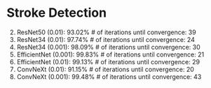 # Stroke Detection

2. ResNet50 (0.01): 93.02% # of iterations until convergence: 39
3. ResNet34 (0.01): 97.74% # of iterations until convergence: 24
4. ResNet34 (0.001): 98.09% # of iterations until convergence: 30
5. EfficientNet (0.001): 99.83% # of iterations until convergence: 21
6. EfficientNet (0.01): 99.13% # of iterations until convergence: 29
7. ConvNeXt (0.01): 91.15% # of iterations until convergence: 20
8. ConvNeXt (0.001): 99.48% # of iterations until convergence: 43


